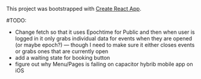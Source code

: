 This project was bootstrapped with [Create React App](https://github.com/facebook/create-react-app).

#TODO:

* Change fetch so that it uses Epochtime for Public and then when user is logged in it only grabs individual data for events when they are opened (or maybe epoch?) — though I need to make sure it either closes events or grabs ones that are currently open
* add a waiting state for booking button
* figure out why Menu/Pages is failing on capacitor hybrib mobile app on iOS
